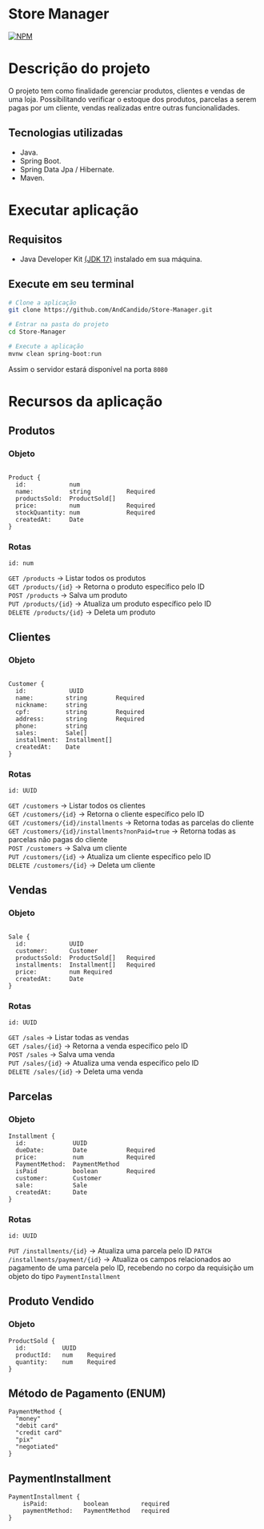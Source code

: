 # Store Manager

[![NPM](https://img.shields.io/npm/l/react)](https://github.com/AndCandido/store-manager/blob/main/LICENSE)

# Descrição do projeto

O projeto tem como finalidade gerenciar produtos, clientes e vendas de uma loja. Possibilitando verificar o estoque dos produtos, parcelas a serem pagas por um cliente, vendas realizadas entre outras funcionalidades.

## Tecnologias utilizadas

- Java.
- Spring Boot.
- Spring Data Jpa / Hibernate.
- Maven.

# Executar aplicação

## Requisitos

- Java Developer Kit [(JDK 17)](https://www.oracle.com/java/technologies/downloads/#java17) instalado em sua máquina.

## Execute em seu terminal
```Bash
# Clone a aplicação
git clone https://github.com/AndCandido/Store-Manager.git

# Entrar na pasta do projeto
cd Store-Manager

# Execute a aplicação
mvnw clean spring-boot:run
````
Assim o servidor estará disponível na porta ```8080```

# Recursos da aplicação

## Produtos

### Objeto

```

Product {
  id:            num
  name:          string          Required
  productsSold:  ProductSold[]
  price:         num             Required
  stockQuantity: num             Required
  createdAt:     Date  
} 

```

### Rotas

```id: num```

```GET /products``` -> Listar todos os produtos<br/>
```GET /products/{id}``` -> Retorna o produto específico pelo ID<br/>
```POST /products``` -> Salva um produto<br/>
```PUT /products/{id}``` -> Atualiza um produto específico pelo ID<br/>
```DELETE /products/{id}``` -> Deleta um produto <br/>

## Clientes

### Objeto

```

Customer {
  id:            UUID
  name:         string        Required
  nickname:     string
  cpf:          string        Required
  address:      string        Required
  phone:        string
  sales:        Sale[]
  installment:  Installment[]
  createdAt:    Date  
} 

```

### Rotas

```id: UUID```

```GET /customers``` -> Listar todos os clientes<br/>
```GET /customers/{id}``` -> Retorna o cliente específico pelo ID<br/>
```GET /customers/{id}/installments``` -> Retorna todas as parcelas do cliente<br/>
```GET /customers/{id}/installments?nonPaid=true``` -> Retorna todas as parcelas não pagas do cliente<br/>
```POST /customers``` -> Salva um cliente<br/>
```PUT /customers/{id}``` -> Atualiza um cliente específico pelo ID<br/>
```DELETE /customers/{id}``` -> Deleta um cliente <br/>

## Vendas

### Objeto

```

Sale {
  id:            UUID
  customer:      Customer
  productsSold:  ProductSold[]   Required
  installments:  Installment[]   Required
  price:         num Required
  createdAt:     Date  
} 

```

### Rotas

```id: UUID```

```GET /sales``` -> Listar todas as vendas<br/>
```GET /sales/{id}``` -> Retorna a venda específico pelo ID<br/>
```POST /sales``` -> Salva uma venda<br/>
```PUT /sales/{id}``` -> Atualiza uma venda específico pelo ID<br/>
```DELETE /sales/{id}``` -> Deleta uma venda <br/>

## Parcelas

### Objeto

```
Installment {
  id:             UUID
  dueDate:        Date           Required
  price:          num            Required
  PaymentMethod:  PaymentMethod
  isPaid          boolean        Required
  customer:       Customer
  sale:           Sale
  createdAt:      Date  
} 

```

### Rotas

```id: UUID```

```PUT /installments/{id}``` -> Atualiza uma parcela pelo ID
```PATCH /installments/payment/{id}``` -> Atualiza os campos relacionados ao pagamento de uma parcela pelo ID, recebendo no corpo da requisição um objeto do tipo ```PaymentInstallment```<br/>

## Produto Vendido

### Objeto
```
ProductSold {
  id:          UUID
  productId:   num    Required
  quantity:    num    Required
}
```

## Método de Pagamento (ENUM)
 
```
PaymentMethod {
  "money"
  "debit card"
  "credit card"
  "pix"
  "negotiated"
}
```

## PaymentInstallment

```
PaymentInstallment {
    isPaid:          boolean         required
    paymentMethod:   PaymentMethod   required
}
```
